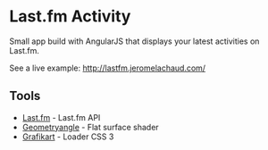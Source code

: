 Last.fm Activity
====================

Small app build with AngularJS that displays your latest activities on Last.fm.

See a live example: http://lastfm.jeromelachaud.com/


Tools
-----------
* [Last.fm] - Last.fm API
* [Geometryangle] - Flat surface shader
* [Grafikart] - Loader CSS 3

[Last.fm]:http://www.lastfm.fr/api
[Geometryangle]:https://github.com/TritonCode/Geometryangle
[Grafikart]:http://www.grafikart.fr/

